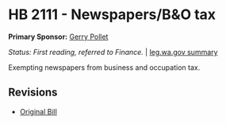 # HB 2111 - Newspapers/B&O tax
**Primary Sponsor:** [Gerry Pollet](/person/leg/gerry.pollet.md)

*Status: First reading, referred to Finance.* | [leg.wa.gov summary](https://app.leg.wa.gov/billsummary?BillNumber=2111&Year=2021)

Exempting newspapers from business and occupation tax.

## Revisions
* [Original Bill](1/)